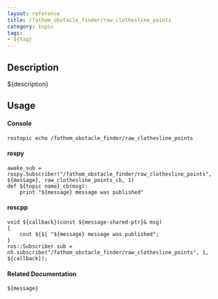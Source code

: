 ```yaml
---
layout: reference
title: /fathom_obstacle_finder/raw_clothesline_points
category: topic
tags: 
- ${tag}
---
```


## Description
${description}

## Usage
#### Console
```
rostopic echo /fathom_obstacle_finder/raw_clothesline_points
```

#### rospy
```
awake_sub = rospy.Subscriber("/fathom_obstacle_finder/raw_clothesline_points", ${message}, raw_clothesline_points_cb, 1)
def ${topic name}_cb(msg):
    print "${message} message was published"
```

#### roscpp
```
void ${callback}(const ${message-shared-ptr}& msg)
{
    cout ${${ "${message} message was published";
}
ros::Subscriber sub = nh.subscribe("/fathom_obstacle_finder/raw_clothesline_points", 1, ${callback});
```

#### Related Documentation
``${message}``  